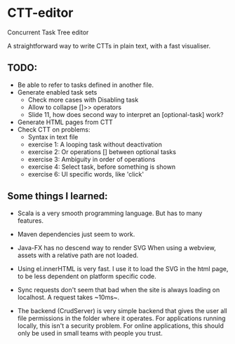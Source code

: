 CTT-editor
==========

Concurrent Task Tree editor

A straightforward way to write CTTs in plain text, with a fast visualiser.


TODO:
-----
- Be able to refer to tasks defined in another file.
- Generate enabled task sets
	- Check more cases with Disabling task
	- Allow to collapse []>> operators
	- Slide 11, how does second way to interpret an [optional-task] work?
- Generate HTML pages from CTT
- Check CTT on problems:
	- Syntax in text file
	- exercise 1: A looping task without deactivation
	- exercise 2: Or operations [] between optional tasks
	- exercise 3: Ambiguity in order of operations
	- exercise 4: Select task, before something is shown
	- exercise 6: UI specific words, like 'click'


Some things I learned:
----------------------

- Scala is a very smooth programming language. But has to many features.

- Maven dependencies just seem to work.

- Java-FX has no descend way to render SVG
	When using a webview, assets with a relative path are not loaded.

- Using el.innerHTML is very fast. I use it to load the SVG in the html page, to be less dependent on platform specific code.

- Sync requests don't seem that bad when the site is always loading on localhost. A request takes ~10ms~.

- The backend (CrudServer) is very simple backend that gives the user all file permissions in the folder where it operates.
For applications running locally, this isn't a security problem. For online applications, this should only be used in small teams with people you trust.
